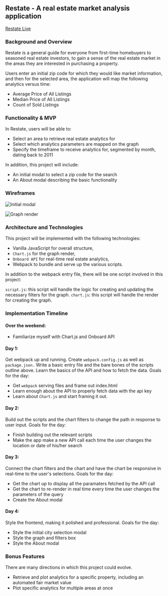 ## Restate - A real estate market analysis application

[Restate Live](https://andrewopes789.github.io/restate/)

### Background and Overview

Restate is a general guide for everyone from first-time homebuyers to seasoned real estate investors, to gain a sense of the real estate
market in the areas they are interested in purchasing a property.

Users enter an initial zip code for which they would like market information, and then for the selected area, the application will map the
following analytics versus time:

* Average Price of All Listings
* Median Price of All Listings
* Count of Sold Listings

### Functionality & MVP

In Restate, users will be able to:

* Select an area to retrieve real estate analytics for
* Select which analytics parameters are mapped on the graph
* Specify the timeframe to receive analytics for, segmented by month, dating back to 2011

In addition, this project will include:

* An initial modal to select a zip code for the search
* An About modal describing the basic functionality

### Wireframes

![Initial modal](https://github.com/andrewopes789/restate/blob/master/wireframes/initial-modal.png)

![Graph render](https://github.com/andrewopes789/restate/blob/master/wireframes/main-page-render.png)

### Architecture and Technologies

This project will be implemented with the following technologies:

* Vanilla JavaScript for overall structure,
* `Chart.js` for the graph render,
* `Onboard API` for real-time real estate analytics,
* Webpack to bundle and serve up the various scripts.

In addition to the webpack entry file, there will be one script involved in this project:

`script.js`: this script will handle the logic for creating and updating the necessary filters for the graph.
`chart.js`: this script will handle the render for creating the graph.

### Implementation Timeline

#### Over the weekend:

* Familiarize myself with Chart.js and Onboard API

#### Day 1:
Get webpack up and running. Create `webpack.config.js` as well as `package.json.` Write a basic entry file and the bare bones
of the scripts outline above. Learn the basics of the API and how to fetch the data. Goals for the day:

* Get `webpack` serving files and frame out index.html
* Learn enough about the API to properly fetch data with the api key
* Learn about `Chart.js` and start framing it out.

#### Day 2:
Build out the scripts and the chart filters to change the path in response to user input. Goals for the day:

* Finish building out the relevant scripts
* Make the app make a new API call each time the user changes the location or date of his/her search

#### Day 3:
Connect the chart filters and the chart and have the chart be responsive in real-time to the user's selections. Goals for the day:

* Get the chart up to display all the paramaters fetched by the API call
* Get the chart to re-render in real time every time the user changes the parameters of the query
* Create the About modal

#### Day 4:
Style the frontend, making it polished and professional. Goals for the day:

* Style the initial city selection modal
* Style the graph and filters box
* Style the About modal

### Bonus Features
There are many directions in which this project could evolve.

* Retrieve and plot analytics for a specific property, including an automated fair market value
* Plot specific analytics for multiple areas at once
